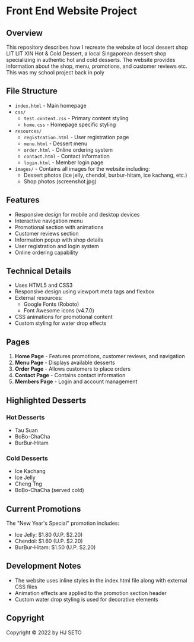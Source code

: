 # Front End Website Project

## Overview
This repository describes how I recreate the website of local dessert shop LIT LIT XIN Hot & Cold Dessert, a local Singaporean dessert shop specializing in authentic hot and cold desserts. The website provides information about the shop, menu, promotions, and customer reviews etc. This was my school project back in poly

## File Structure
- `index.html` - Main homepage
- `css/`
  - `test.content.css` - Primary content styling
  - `home.css` - Homepage specific styling
- `resources/`
  - `registration.html` - User registration page
  - `menu.html` - Dessert menu
  - `order.html` - Online ordering system
  - `contact.html` - Contact information
  - `login.html` - Member login page
- `images/` - Contains all images for the website including:
  - Dessert photos (ice jelly, chendol, burbur-hitam, ice kachang, etc.)
  - Shop photos (screenshot.jpg)

## Features
- Responsive design for mobile and desktop devices
- Interactive navigation menu
- Promotional section with animations
- Customer reviews section
- Information popup with shop details
- User registration and login system
- Online ordering capability

## Technical Details
- Uses HTML5 and CSS3
- Responsive design using viewport meta tags and flexbox
- External resources:
  - Google Fonts (Roboto)
  - Font Awesome icons (v4.7.0)
- CSS animations for promotional content
- Custom styling for water drop effects

## Pages
1. **Home Page** - Features promotions, customer reviews, and navigation
2. **Menu Page** - Displays available desserts
3. **Order Page** - Allows customers to place orders
4. **Contact Page** - Contains contact information
5. **Members Page** - Login and account management

## Highlighted Desserts
### Hot Desserts
- Tau Suan
- BoBo-ChaCha
- BurBur-Hitam

### Cold Desserts
- Ice Kachang
- Ice Jelly
- Cheng Tng
- BoBo-ChaCha (served cold)

## Current Promotions
The "New Year's Special" promotion includes:
- Ice Jelly: $1.80 (U.P. $2.20)
- Chendol: $1.60 (U.P. $2.20)
- BurBur-Hitam: $1.50 (U.P. $2.20)

## Development Notes
- The website uses inline styles in the index.html file along with external CSS files
- Animation effects are applied to the promotion section header
- Custom water drop styling is used for decorative elements

## Copyright
Copyright © 2022 by HJ SETO
